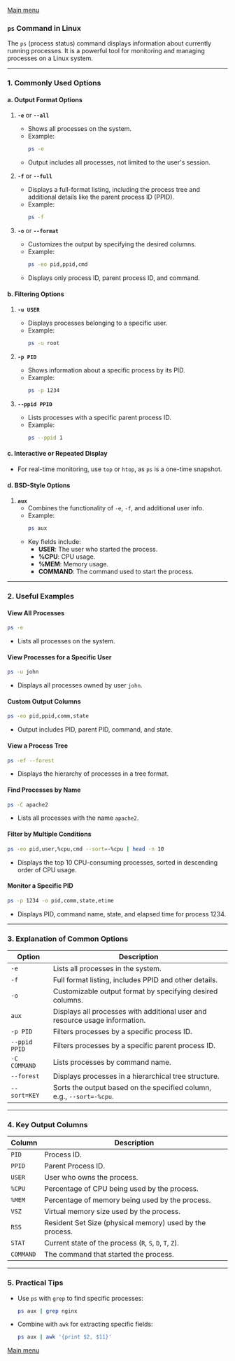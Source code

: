 [Main menu](../../README.md)

### **`ps` Command in Linux**

The `ps` (process status) command displays information about currently running processes. It is a powerful tool for monitoring and managing processes on a Linux system.

---

### **1. Commonly Used Options**

#### **a. Output Format Options**
1. **`-e`** or **`--all`**
   - Shows all processes on the system.
   - Example:
     ```bash
     ps -e
     ```
   - Output includes all processes, not limited to the user's session.

2. **`-f`** or **`--full`**
   - Displays a full-format listing, including the process tree and additional details like the parent process ID (PPID).
   - Example:
     ```bash
     ps -f
     ```

3. **`-o`** or **`--format`**
   - Customizes the output by specifying the desired columns.
   - Example:
     ```bash
     ps -eo pid,ppid,cmd
     ```
   - Displays only process ID, parent process ID, and command.

#### **b. Filtering Options**
1. **`-u USER`**
   - Displays processes belonging to a specific user.
   - Example:
     ```bash
     ps -u root
     ```

2. **`-p PID`**
   - Shows information about a specific process by its PID.
   - Example:
     ```bash
     ps -p 1234
     ```

3. **`--ppid PPID`**
   - Lists processes with a specific parent process ID.
   - Example:
     ```bash
     ps --ppid 1
     ```

#### **c. Interactive or Repeated Display**
- For real-time monitoring, use `top` or `htop`, as `ps` is a one-time snapshot.

#### **d. BSD-Style Options**
1. **`aux`**
   - Combines the functionality of `-e`, `-f`, and additional user info.
   - Example:
     ```bash
     ps aux
     ```
   - Key fields include:
     - **USER**: The user who started the process.
     - **%CPU**: CPU usage.
     - **%MEM**: Memory usage.
     - **COMMAND**: The command used to start the process.

---

### **2. Useful Examples**

#### **View All Processes**
```bash
ps -e
```
- Lists all processes on the system.

#### **View Processes for a Specific User**
```bash
ps -u john
```
- Displays all processes owned by user `john`.

#### **Custom Output Columns**
```bash
ps -eo pid,ppid,comm,state
```
- Output includes PID, parent PID, command, and state.

#### **View a Process Tree**
```bash
ps -ef --forest
```
- Displays the hierarchy of processes in a tree format.

#### **Find Processes by Name**
```bash
ps -C apache2
```
- Lists all processes with the name `apache2`.

#### **Filter by Multiple Conditions**
```bash
ps -eo pid,user,%cpu,cmd --sort=-%cpu | head -n 10
```
- Displays the top 10 CPU-consuming processes, sorted in descending order of CPU usage.

#### **Monitor a Specific PID**
```bash
ps -p 1234 -o pid,comm,state,etime
```
- Displays PID, command name, state, and elapsed time for process 1234.

---

### **3. Explanation of Common Options**

| **Option**     | **Description**                                                                 |
|-----------------|---------------------------------------------------------------------------------|
| `-e`           | Lists all processes in the system.                                              |
| `-f`           | Full format listing, includes PPID and other details.                          |
| `-o`           | Customizable output format by specifying desired columns.                      |
| `aux`          | Displays all processes with additional user and resource usage information.     |
| `-p PID`       | Filters processes by a specific process ID.                                     |
| `--ppid PPID`  | Filters processes by a specific parent process ID.                              |
| `-C COMMAND`   | Lists processes by command name.                                                |
| `--forest`     | Displays processes in a hierarchical tree structure.                            |
| `--sort=KEY`   | Sorts the output based on the specified column, e.g., `--sort=-%cpu`.           |

---

### **4. Key Output Columns**

| **Column**      | **Description**                                                                  |
|------------------|----------------------------------------------------------------------------------|
| `PID`           | Process ID.                                                                     |
| `PPID`          | Parent Process ID.                                                              |
| `USER`          | User who owns the process.                                                      |
| `%CPU`          | Percentage of CPU being used by the process.                                    |
| `%MEM`          | Percentage of memory being used by the process.                                 |
| `VSZ`           | Virtual memory size used by the process.                                        |
| `RSS`           | Resident Set Size (physical memory) used by the process.                        |
| `STAT`          | Current state of the process (`R`, `S`, `D`, `T`, `Z`).                         |
| `COMMAND`       | The command that started the process.                                           |

---

### **5. Practical Tips**
- Use `ps` with `grep` to find specific processes:
  ```bash
  ps aux | grep nginx
  ```
- Combine with `awk` for extracting specific fields:
  ```bash
  ps aux | awk '{print $2, $11}'
  ```

[Main menu](../../README.md)
